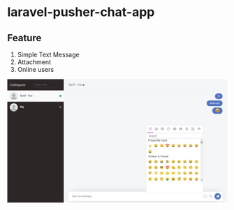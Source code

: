 # laravel-pusher-chat-app

## Feature 
1. Simple Text Message
2. Attachment
3. Online users

![Chat sample image](https://raw.githubusercontent.com/im-sunil/laravel-pusher-chat-app/master/chat.png)
